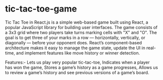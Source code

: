 # tic-tac-toe-game
Tic Tac Toe in React.js is a simple web-based game built using React, a popular JavaScript library for building user interfaces. The game consists of a 3x3 grid where two players take turns marking cells with "X" and "O". The goal is to get three of your marks in a row — horizontally, vertically, or diagonally — before your opponent does. React’s component-based architecture makes it easy to manage the game state, update the UI in real-time, and implement features like move history or winner detection.

Features:-
Lets us play very popular tic-tac-toe,
Indicates when a player has won the game,
Stores a game’s history as a game progresses,
Allows us to review a game’s history and see previous versions of a game’s board.

